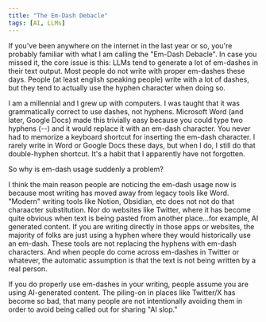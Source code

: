 ```yaml
---
title: "The Em-Dash Debacle"
tags: [AI, LLMs]
---
```


If you've been anywhere on the internet in the last year or so, you're probably familiar with what I am calling the "Em-Dash Debacle".
In case you missed it, the core issue is this: LLMs tend to generate a lot of em-dashes in their text output.
Most people do not write with proper em-dashes these days.
People (at least english speaking people) write with a lot of dashes, but they tend to actually use the hyphen character when doing so.

I am a millennial and I grew up with computers.
I was taught that it was grammatically correct to use dashes, not hyphens.
Microsoft Word (and later, Google Docs) made this trivially easy because you could type two hyphens (--) and it would replace it with an em-dash character.
You never had to memorize a keyboard shortcut for inserting the em-dash character.
I rarely write in Word or Google Docs these days, but when I do, I still do that double-hyphen shortcut.
It's a habit that I apparently have not forgotten.

So why is em-dash usage suddenly a problem?

I think the main reason people are noticing the em-dash usage now is because most writing has moved away from legacy tools like Word.
"Modern" writing tools like Notion, Obsidian, etc does not not do that charaacter substitution.
Nor do websites like Twitter, where it has become quite obvious when text is being pasted from another place...for example, AI generated content.
If you are writing directly in those apps or websites, the majority of folks are just using a hyphen where they would historically use an em-dash.
These tools are not replacing the hyphens with em-dash characters.
And when people do come across em-dashes in Twitter or whatever, the automatic assumption is that the text is not being written by a real person.

If you do properly use em-dashes in your writing, people assume you are using AI-generated content.
The piling-on in places like Twitter/X has become so bad, that many people are not intentionally avoiding them in order to avoid being called out for sharing "AI slop."
